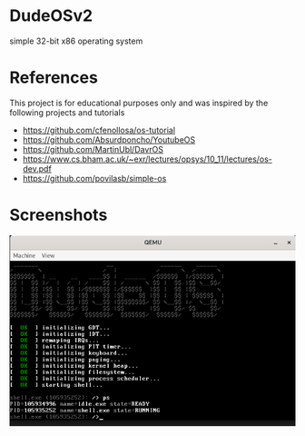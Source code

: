 # DudeOSv2
simple 32-bit x86 operating system

References
===========
This project is for educational purposes only and was inspired by the following projects and tutorials
* https://github.com/cfenollosa/os-tutorial
* https://github.com/Absurdponcho/YoutubeOS
* https://github.com/MartinUbl/DavrOS
* https://www.cs.bham.ac.uk/~exr/lectures/opsys/10_11/lectures/os-dev.pdf
* https://github.com/povilasb/simple-os

Screenshots
===========
![Screenshot](doc/img01.png)
